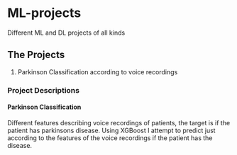# ML-projects
Different ML and DL projects of all kinds

## The Projects
1. Parkinson Classification according to voice recordings

### Project Descriptions

#### Parkinson Classification
Different features describing voice recordings of patients, the target is if the patient has parkinsons disease.
Using XGBoost I attempt to predict just according to the features of the voice recordings if the patient has the disease.

